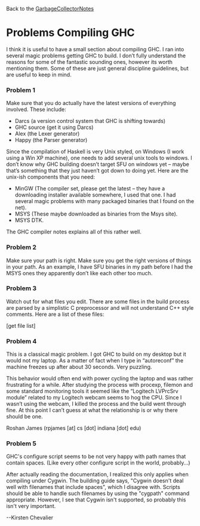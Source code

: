 
Back to the [GarbageCollectorNotes](garbage-collector-notes)

# Problems Compiling GHC


I think it is useful to have a small section about compiling GHC. I ran into several magic problems getting GHC to build. I don’t fully understand the reasons for some of the fantastic sounding ones, however its worth mentioning them. Some of these are just general discipline guidelines, but are useful to keep in mind.

### Problem 1


Make sure that you do actually have the latest versions of everything involved. These include:

- Darcs (a version control system that GHC is shifting towards)
- GHC source (get it using Darcs)
- Alex (the Lexer generator)
- Happy (the Parser generator)


Since the compilation of Haskell is very Unix styled, on Windows (I work using a Win XP machine), one needs to add several unix tools to windows. I don’t know why GHC building doesn’t target SFU on windows yet – maybe that’s something that they just haven’t got down to doing yet. Here are the unix-ish components that you need:

- MinGW (The compiler set, please get the latest – they have a downloading installer available somewhere, I used that one. I had several magic problems with many packaged binaries that I found on the net).
- MSYS (These maybe downloaded as binaries from the Msys site).
- MSYS DTK. 


The GHC compiler notes explains all of this rather well. 

### Problem 2


Make sure your path is right. Make sure you get the right versions of things in your path. As an example, I have SFU binaries in my path before I had the MSYS ones they apparently don’t like each other too much.

### Problem 3


Watch out for what files you edit. There are some files in the build process are parsed by a simplistic C preprocessor and will not understand C++ style comments. Here are a list of these files:


\[get file list\]

### Problem 4


This is a classical magic problem. I got GHC to build on my desktop but it would not my laptop. As a matter of fact when I type in “autoreconf” the machine freezes up after about 30 seconds. Very puzzling. 


This behavior would often end with power cycling the laptop and was rather frustrating for a while. After studying the process with procexp, filemon and some standard monitoring tools it seemed like the “Logitech LVPrcSrv module” related to my Logitech webcam seems to hog the CPU. Since I wasn’t using the webcam, I killed the process and the build went through fine. At this point I can’t guess at what the relationship is or why there should be one. 


Roshan James (rpjames \[at\] cs \[dot\] indiana \[dot\] edu)

### Problem 5


GHC's configure script seems to be not very happy with path names that contain spaces. (Like every other configure script in the world, probably...) 


After actually reading the documentation, I realized this only applies when compiling under Cygwin. The building guide says, "Cygwin doesn't deal well with filenames that include spaces", which I disagree with. Scripts should be able to handle such filenames by using the "cygpath" command appropriate. However, I see that Cygwin isn't supported, so probably this isn't very important.


--Kirsten Chevalier
